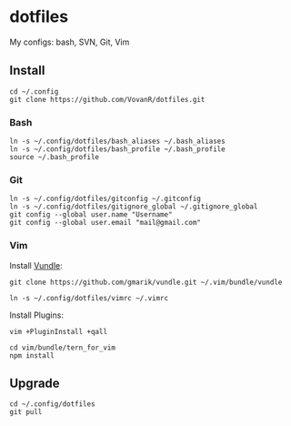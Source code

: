 # dotfiles

My configs: bash, SVN, Git, Vim

## Install

````
cd ~/.config
git clone https://github.com/VovanR/dotfiles.git
````

### Bash

````
ln -s ~/.config/dotfiles/bash_aliases ~/.bash_aliases
ln -s ~/.config/dotfiles/bash_profile ~/.bash_profile
source ~/.bash_profile
````

### Git

````
ln -s ~/.config/dotfiles/gitconfig ~/.gitconfig
ln -s ~/.config/dotfiles/gitignore_global ~/.gitignore_global
git config --global user.name "Username"
git config --global user.email "mail@gmail.com"
````

### Vim

Install [Vundle](https://github.com/gmarik/Vundle.vim):
```
git clone https://github.com/gmarik/vundle.git ~/.vim/bundle/vundle
```

````
ln -s ~/.config/dotfiles/vimrc ~/.vimrc
````

Install Plugins:
```
vim +PluginInstall +qall
```

```
cd vim/bundle/tern_for_vim
npm install
````

## Upgrade

````
cd ~/.config/dotfiles
git pull
````
